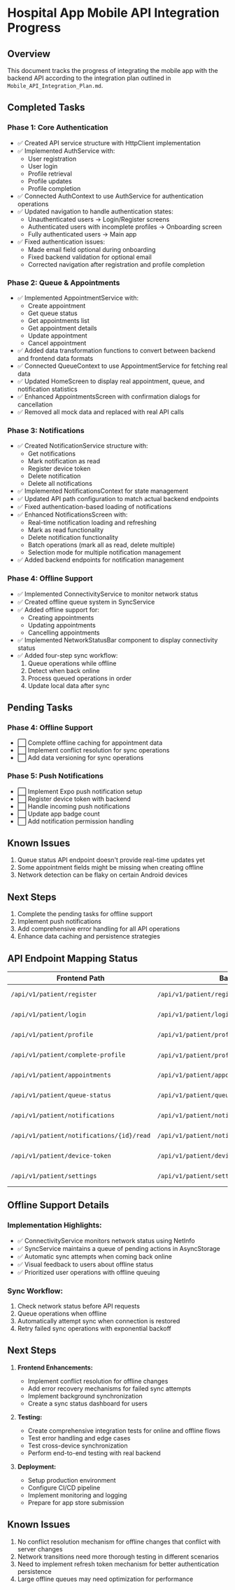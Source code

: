 # Hospital App Mobile API Integration Progress

## Overview

This document tracks the progress of integrating the mobile app with the backend API according to the integration plan outlined in `Mobile_API_Integration_Plan.md`.

## Completed Tasks

### Phase 1: Core Authentication
- ✅ Created API service structure with HttpClient implementation
- ✅ Implemented AuthService with:
  - User registration
  - User login
  - Profile retrieval
  - Profile updates
  - Profile completion
- ✅ Connected AuthContext to use AuthService for authentication operations
- ✅ Updated navigation to handle authentication states:
  - Unauthenticated users -> Login/Register screens
  - Authenticated users with incomplete profiles -> Onboarding screen
  - Fully authenticated users -> Main app
- ✅ Fixed authentication issues:
  - Made email field optional during onboarding
  - Fixed backend validation for optional email
  - Corrected navigation after registration and profile completion

### Phase 2: Queue & Appointments

- ✅ Implemented AppointmentService with:
  - Create appointment
  - Get queue status
  - Get appointments list
  - Get appointment details
  - Update appointment
  - Cancel appointment
- ✅ Added data transformation functions to convert between backend and frontend data formats
- ✅ Connected QueueContext to use AppointmentService for fetching real data
- ✅ Updated HomeScreen to display real appointment, queue, and notification statistics
- ✅ Enhanced AppointmentsScreen with confirmation dialogs for cancellation
- ✅ Removed all mock data and replaced with real API calls

### Phase 3: Notifications

- ✅ Created NotificationService structure with:
  - Get notifications
  - Mark notification as read
  - Register device token
  - Delete notification
  - Delete all notifications
- ✅ Implemented NotificationsContext for state management
- ✅ Updated API path configuration to match actual backend endpoints
- ✅ Fixed authentication-based loading of notifications
- ✅ Enhanced NotificationsScreen with:
  - Real-time notification loading and refreshing
  - Mark as read functionality
  - Delete notification functionality
  - Batch operations (mark all as read, delete multiple)
  - Selection mode for multiple notification management
- ✅ Added backend endpoints for notification management

### Phase 4: Offline Support

- ✅ Implemented ConnectivityService to monitor network status
- ✅ Created offline queue system in SyncService
- ✅ Added offline support for:
  - Creating appointments
  - Updating appointments
  - Cancelling appointments
- ✅ Implemented NetworkStatusBar component to display connectivity status
- ✅ Added four-step sync workflow:
  1. Queue operations while offline
  2. Detect when back online
  3. Process queued operations in order
  4. Update local data after sync

## Pending Tasks

### Phase 4: Offline Support
- ⬜ Complete offline caching for appointment data
- ⬜ Implement conflict resolution for sync operations
- ⬜ Add data versioning for sync operations

### Phase 5: Push Notifications
- ⬜ Implement Expo push notification setup
- ⬜ Register device token with backend
- ⬜ Handle incoming push notifications
- ⬜ Update app badge count
- ⬜ Add notification permission handling

## Known Issues

1. Queue status API endpoint doesn't provide real-time updates yet
2. Some appointment fields might be missing when creating offline
3. Network detection can be flaky on certain Android devices

## Next Steps

1. Complete the pending tasks for offline support
2. Implement push notifications
3. Add comprehensive error handling for all API operations
4. Enhance data caching and persistence strategies

## API Endpoint Mapping Status

| Frontend Path | Backend Endpoint | Status |
|---------------|------------------|--------|
| `/api/v1/patient/register` | `/api/v1/patient/register` | ✅ Working |
| `/api/v1/patient/login` | `/api/v1/patient/login` | ✅ Working |
| `/api/v1/patient/profile` | `/api/v1/patient/profile` | ✅ Working |
| `/api/v1/patient/complete-profile` | `/api/v1/patient/profile` (PUT) | ✅ Working |
| `/api/v1/patient/appointments` | `/api/v1/patient/appointments` | ✅ Working |
| `/api/v1/patient/queue-status` | `/api/v1/patient/queue-status` | ✅ Working |
| `/api/v1/patient/notifications` | `/api/v1/patient/notifications` | ✅ Working |
| `/api/v1/patient/notifications/{id}/read` | `/api/v1/patient/notifications/{notification_id}/read` | ✅ Working |
| `/api/v1/patient/device-token` | `/api/v1/patient/device-token` | ✅ Working |
| `/api/v1/patient/settings` | `/api/v1/patient/settings` | ✅ Working |

## Offline Support Details

### Implementation Highlights:
- ✅ ConnectivityService monitors network status using NetInfo
- ✅ SyncService maintains a queue of pending actions in AsyncStorage
- ✅ Automatic sync attempts when coming back online
- ✅ Visual feedback to users about offline status
- ✅ Prioritized user operations with offline queuing

### Sync Workflow:
1. Check network status before API requests
2. Queue operations when offline
3. Automatically attempt sync when connection is restored
4. Retry failed sync operations with exponential backoff

## Next Steps

1. **Frontend Enhancements:**
   - Implement conflict resolution for offline changes
   - Add error recovery mechanisms for failed sync attempts
   - Implement background synchronization
   - Create a sync status dashboard for users

2. **Testing:**
   - Create comprehensive integration tests for online and offline flows
   - Test error handling and edge cases
   - Test cross-device synchronization
   - Perform end-to-end testing with real backend

3. **Deployment:**
   - Setup production environment
   - Configure CI/CD pipeline
   - Implement monitoring and logging
   - Prepare for app store submission

## Known Issues

1. No conflict resolution mechanism for offline changes that conflict with server changes
2. Network transitions need more thorough testing in different scenarios
3. Need to implement refresh token mechanism for better authentication persistence
4. Large offline queues may need optimization for performance 
